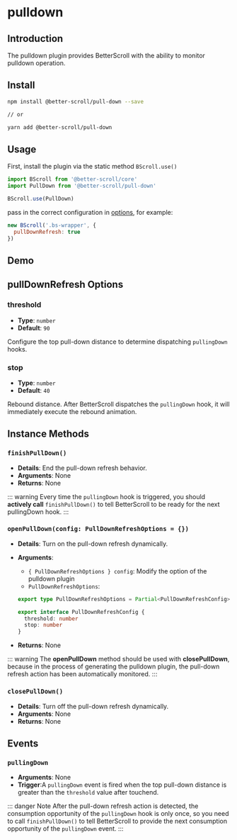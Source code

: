 # pulldown

## Introduction

  The pulldown plugin provides BetterScroll with the ability to monitor pulldown operation.

## Install

```bash
npm install @better-scroll/pull-down --save

// or

yarn add @better-scroll/pull-down
```

## Usage

First, install the plugin via the static method `BScroll.use()`

```js
import BScroll from '@better-scroll/core'
import PullDown from '@better-scroll/pull-down'

BScroll.use(PullDown)
```

pass in the correct configuration in [options](./pulldown.html#pulldownrefresh-options), for example:

```js
new BScroll('.bs-wrapper', {
  pullDownRefresh: true
})
```

## Demo

<demo qrcode-url="pulldown/" :render-code="true">
  <template slot="code-template">
    <<< @/examples/vue/components/pulldown/default.vue?template
  </template>
  <template slot="code-script">
    <<< @/examples/vue/components/pulldown/default.vue?script
  </template>
  <template slot="code-style">
    <<< @/examples/vue/components/pulldown/default.vue?style
  </template>
  <pulldown-default slot="demo"></pulldown-default>
</demo>

## pullDownRefresh Options

### threshold

  - **Type**: `number`
  - **Default**: `90`

  Configure the top pull-down distance to determine dispatching `pullingDown` hooks.

### stop

  - **Type**: `number`
  - **Default**: `40`

  Rebound distance. After BetterScroll dispatches the `pullingDown` hook, it will immediately execute the rebound animation.

## Instance Methods

### `finishPullDown()`

  - **Details**: End the pull-down refresh behavior.
  - **Arguments**: None
  - **Returns**: None

  ::: warning
  Every time the `pullingDown` hook is triggered, you should **actively call** `finishPullDown()` to tell BetterScroll to be ready for the next pullingDown hook.
  :::

### `openPullDown(config: PullDownRefreshOptions = {})`

  - **Details**: Turn on the pull-down refresh dynamically.
  - **Arguments**:
    - `{ PullDownRefreshOptions } config`: Modify the option of the pulldown plugin
    - `PullDownRefreshOptions`:

    ```typescript
    export type PullDownRefreshOptions = Partial<PullDownRefreshConfig> | true

    export interface PullDownRefreshConfig {
      threshold: number
      stop: number
    }
    ```
  - **Returns**: None

  ::: warning
  The **openPullDown** method should be used with **closePullDown**, because in the process of generating the pulldown plugin, the pull-down refresh action has been automatically monitored.
  :::

### `closePullDown()`

  - **Details**: Turn off the pull-down refresh dynamically.
  - **Arguments**: None
  - **Returns**: None

## Events

### `pullingDown`

  - **Arguments**: None
  - **Trigger**:A `pullingDown` event is fired when the top pull-down distance is greater than the `threshold` value after touchend.

::: danger Note
After the pull-down refresh action is detected, the consumption opportunity of the `pullingDown` hook is only once, so you need to call `finishPullDown()` to tell BetterScroll to provide the next consumption opportunity of the `pullingDown` event.
:::